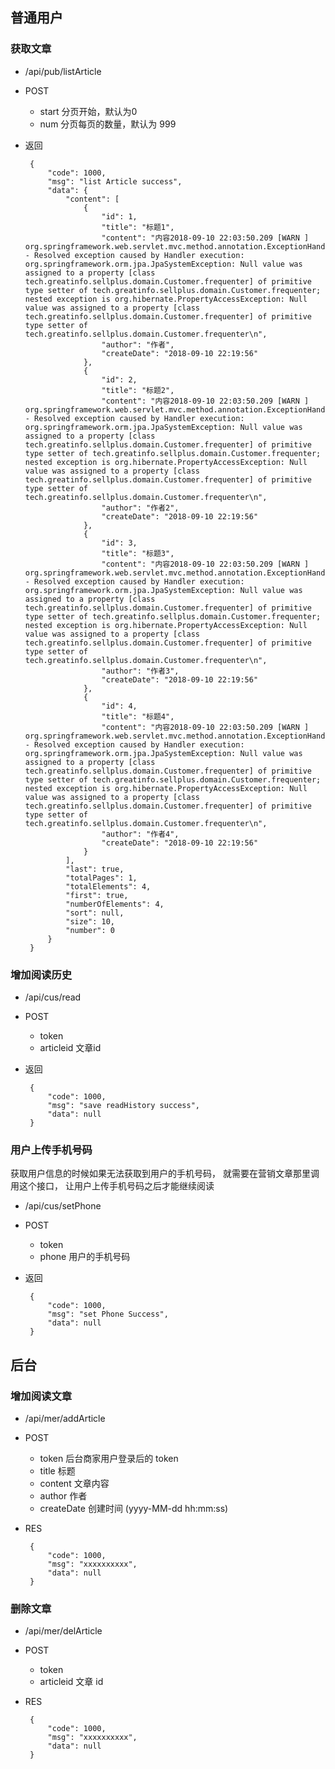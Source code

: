 ## 普通用户
### 获取文章
 - /api/pub/listArticle
 - POST
    - start   分页开始，默认为0
    - num     分页每页的数量，默认为 999
 - 返回
    
        {
            "code": 1000,
            "msg": "list Article success",
            "data": {
                "content": [
                    {
                        "id": 1,
                        "title": "标题1",
                        "content": "内容2018-09-10 22:03:50.209 [WARN ] org.springframework.web.servlet.mvc.method.annotation.ExceptionHandlerExceptionResolver - Resolved exception caused by Handler execution: org.springframework.orm.jpa.JpaSystemException: Null value was assigned to a property [class tech.greatinfo.sellplus.domain.Customer.frequenter] of primitive type setter of tech.greatinfo.sellplus.domain.Customer.frequenter; nested exception is org.hibernate.PropertyAccessException: Null value was assigned to a property [class tech.greatinfo.sellplus.domain.Customer.frequenter] of primitive type setter of tech.greatinfo.sellplus.domain.Customer.frequenter\n",
                        "author": "作者",
                        "createDate": "2018-09-10 22:19:56"
                    },
                    {
                        "id": 2,
                        "title": "标题2",
                        "content": "内容2018-09-10 22:03:50.209 [WARN ] org.springframework.web.servlet.mvc.method.annotation.ExceptionHandlerExceptionResolver - Resolved exception caused by Handler execution: org.springframework.orm.jpa.JpaSystemException: Null value was assigned to a property [class tech.greatinfo.sellplus.domain.Customer.frequenter] of primitive type setter of tech.greatinfo.sellplus.domain.Customer.frequenter; nested exception is org.hibernate.PropertyAccessException: Null value was assigned to a property [class tech.greatinfo.sellplus.domain.Customer.frequenter] of primitive type setter of tech.greatinfo.sellplus.domain.Customer.frequenter\n",
                        "author": "作者2",
                        "createDate": "2018-09-10 22:19:56"
                    },
                    {
                        "id": 3,
                        "title": "标题3",
                        "content": "内容2018-09-10 22:03:50.209 [WARN ] org.springframework.web.servlet.mvc.method.annotation.ExceptionHandlerExceptionResolver - Resolved exception caused by Handler execution: org.springframework.orm.jpa.JpaSystemException: Null value was assigned to a property [class tech.greatinfo.sellplus.domain.Customer.frequenter] of primitive type setter of tech.greatinfo.sellplus.domain.Customer.frequenter; nested exception is org.hibernate.PropertyAccessException: Null value was assigned to a property [class tech.greatinfo.sellplus.domain.Customer.frequenter] of primitive type setter of tech.greatinfo.sellplus.domain.Customer.frequenter\n",
                        "author": "作者3",
                        "createDate": "2018-09-10 22:19:56"
                    },
                    {
                        "id": 4,
                        "title": "标题4",
                        "content": "内容2018-09-10 22:03:50.209 [WARN ] org.springframework.web.servlet.mvc.method.annotation.ExceptionHandlerExceptionResolver - Resolved exception caused by Handler execution: org.springframework.orm.jpa.JpaSystemException: Null value was assigned to a property [class tech.greatinfo.sellplus.domain.Customer.frequenter] of primitive type setter of tech.greatinfo.sellplus.domain.Customer.frequenter; nested exception is org.hibernate.PropertyAccessException: Null value was assigned to a property [class tech.greatinfo.sellplus.domain.Customer.frequenter] of primitive type setter of tech.greatinfo.sellplus.domain.Customer.frequenter\n",
                        "author": "作者4",
                        "createDate": "2018-09-10 22:19:56"
                    }
                ],
                "last": true,
                "totalPages": 1,
                "totalElements": 4,
                "first": true,
                "numberOfElements": 4,
                "sort": null,
                "size": 10,
                "number": 0
            }
        }

### 增加阅读历史
 - /api/cus/read
 - POST
    - token
    - articleid 文章id
 - 返回
        
        {
            "code": 1000,
            "msg": "save readHistory success",
            "data": null
        }

### 用户上传手机号码
获取用户信息的时候如果无法获取到用户的手机号码，
就需要在营销文章那里调用这个接口，
让用户上传手机号码之后才能继续阅读

 - /api/cus/setPhone
 - POST
    - token
    - phone 用户的手机号码
 - 返回
 
        {
            "code": 1000,
            "msg": "set Phone Success",
            "data": null
        }

## 后台
### 增加阅读文章
 - /api/mer/addArticle
 - POST
     - token   后台商家用户登录后的 token
     - title   标题
     - content 文章内容
     - author  作者
     - createDate  创建时间 (yyyy-MM-dd hh:mm:ss)
 
 - RES
        
        {
            "code": 1000,
            "msg": "xxxxxxxxxx",
            "data": null
        }
 
 
### 删除文章
 - /api/mer/delArticle
 - POST
    - token
    - articleid 文章 id
 
 - RES
 
        {
            "code": 1000,
            "msg": "xxxxxxxxxx",
            "data": null
        }